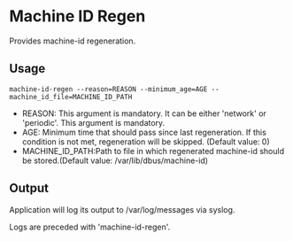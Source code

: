 # Machine ID Regen

Provides machine-id regeneration.

## Usage

`machine-id-regen --reason=REASON --minimum_age=AGE --machine_id_file=MACHINE_ID_PATH`

*    REASON: This argument is mandatory. It can be either 'network'
     or 'periodic'. This argument is mandatory.
*    AGE: Minimum time that should pass since last regeneration.
     If this condition is not met, regeneration will be skipped.
     (Default value: 0)
*    MACHINE_ID_PATH:Path to file in which regenerated machine-id
     should be stored.(Default value: /var/lib/dbus/machine-id)

## Output

Application will log its output to /var/log/messages via syslog.

Logs are preceded with 'machine-id-regen'.
